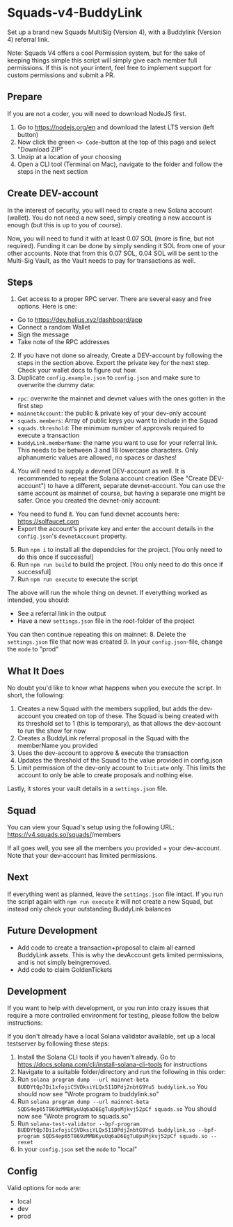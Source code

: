 # Squads-v4-BuddyLink

Set up a brand new Squads MultiSig (Version 4), with a Buddylink (Version 4) referral link.

Note: Squads V4 offers a cool Permission system, but for the sake of keeping things simple this script will simply give each member full permissions.
If this is not your intent, feel free to implement support for custom permissions and submit a PR.

## Prepare

If you are not a coder, you will need to download NodeJS first.

1. Go to https://nodejs.org/en and download the latest LTS version (left button)
2. Now click the green `<> Code`-button at the top of this page and select "Download ZIP"
3. Unzip at a location of your choosing
4. Open a CLI tool (Terminal on Mac), navigate to the folder and follow the steps in the next section

## Create DEV-account
In the interest of security, you will need to create a new Solana account (wallet). You do not need a new seed, simply creating a new account is enough (but this is up to you of course).

Now, you will need to fund it with at least 0.07 SOL (more is fine, but not required). Funding it can be done by simply sending it SOL from one of your other accounts. Note that from this 0.07 SOL, 0.04 SOL will be sent to the Multi-Sig Vault, as the Vault needs to pay for transactions as well.

## Steps

1. Get access to a proper RPC server. There are several easy and free options. Here is one:
 - Go to https://dev.helius.xyz/dashboard/app
 - Connect a random Wallet
 - Sign the message
 - Take note of the RPC addresses
2. If you have not done so already, Create a DEV-account by following the steps in the section above. Export the private key for the next step. Check your wallet docs to figure out how.
3. Duplicate `config.example.json` to `config.json` and make sure to overwrite the dummy data:
 - `rpc`: overwrite the mainnet and devnet values with the ones gotten in the first step
 - `mainnetAccount`: the public & private key of your dev-only account
 - `squads.members`: Array of public keys you want to include in the Squad
 - `squads.threshold`: The minimum number of approvals required to execute a transaction
 - `buddyLink.memberName`: the name you want to use for your referral link. This needs to be between 3 and 18 lowercase characters. Only alphanumeric values are allowed, no spaces or dashes!
4. You will need to supply a devnet DEV-account as well. It is recommended to repeat the Solana account creation (See "Create DEV-account") to have a different, separate devnet-account. You can use the same account as mainnet of course, but having a separate one might be safer. Once you created the devnet-only account:
 - You need to fund it. You can fund devnet accounts here: https://solfaucet.com
 - Export the account's private key and enter the account details in the `config.json`'s `devnetAccount` property.
5. Run `npm i` to install all the dependcies for the project. [You only need to do this once if successful]
6. Run `npm run build` to build the project. [You only need to do this once if successful]
7. Run `npm run execute` to execute the script
 
The above will run the whole thing on devnet. If everything worked as intended, you should:
- See a referral link in the output
- Have a new `settings.json` file in the root-folder of the project

You can then continue repeating this on mainnet:
8. Delete the `settings.json` file that now was created
9. In your `config.json`-file, change the `mode` to "prod"

## What It Does

No doubt you'd like to know what happens when you execute the script. In short, the following:

1. Creates a new Squad with the members supplied, but adds the dev-account you created on top of these. The Squad is being created with its threshold set to 1 (this is temporary), as that allows the dev-account to run the show for now
2. Creates a BuddyLink referral proposal in the Squad with the memberName you provided
3. Uses the dev-account to approve & execute the transaction
4. Updates the threshold of the Squad to the value provided in config.json
5. Limit permission of the dev-only account to `Initiate` only. This limits the account to only be able to create proposals and nothing else.

Lastly, it stores your vault details in a `settings.json` file.

## Squad

You can view your Squad's setup using the following URL:
https://v4.squads.so/squads/<your Vault PDA>/members

If all goes well, you see all the members you provided + your dev-account. Note that your dev-account has limited permissions.

## Next

If everything went as planned, leave the `settings.json` file intact. If you run the script again with `npm run execute` it will not create a new Squad, but instead only check your outstanding BuddyLink balances

## Future Development

- Add code to create a transaction+proposal to claim all earned BuddyLink assets. This is why the devAccount gets limited permissions, and is not simply beingremoved. 
- Add code to claim GoldenTickets

## Development

If you want to help with development, or you run into crazy issues that require a more controlled environment for testing, please follow the below instructions:

If you don't already have a local Solana validator available, set up a local testserver by following these steps:

1. Install the Solana CLI tools if you haven't already. Go to https://docs.solana.com/cli/install-solana-cli-tools for instructions
2. Navigate to a suitable folder/directory and run the following in this order:
3. Run `solana program dump --url mainnet-beta BUDDYtQp7Di1xfojiCSVDksiYLQx511DPdj2nbtG9Yu5 buddylink.so`
You should now see "Wrote program to buddylink.so"
4. Run `solana program dump --url mainnet-beta SQDS4ep65T869zMMBKyuUq6aD6EgTu8psMjkvj52pCf squads.so`
You should now see "Wrote program to squads.so"
5. Run `solana-test-validator --bpf-program BUDDYtQp7Di1xfojiCSVDksiYLQx511DPdj2nbtG9Yu5 buddylink.so --bpf-program SQDS4ep65T869zMMBKyuUq6aD6EgTu8psMjkvj52pCf squads.so --reset`
6. In your `config.json` set the `mode` to "local"


## Config

Valid options for `mode` are:
- local
- dev
- prod
